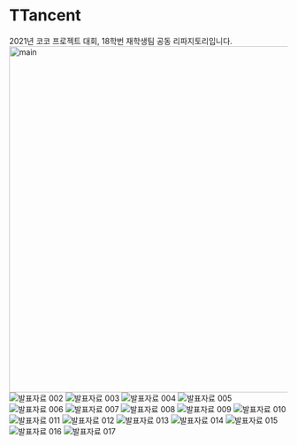 # TTancent
2021년 코코 프로젝트 대회, 18학번 재학생팀 공동 리파지토리입니다.
<img width="626" alt="main" src="https://user-images.githubusercontent.com/50725139/126053856-ae725ed9-1a0d-4126-a389-01b092f1206b.png">
![발표자료 002](https://user-images.githubusercontent.com/50725139/129192587-68ba3597-0829-4287-8b6f-b5a6fc199258.jpeg)
![발표자료 003](https://user-images.githubusercontent.com/50725139/129192600-07ff316d-c7b0-436d-a572-6f96bee55dd3.jpeg)
![발표자료 004](https://user-images.githubusercontent.com/50725139/129192605-eb94154e-3b88-4f2c-af06-3f62a19b6b95.jpeg)
![발표자료 005](https://user-images.githubusercontent.com/50725139/129192613-48c08c2d-be79-4ef1-a062-afaa200c72d0.jpeg)
![발표자료 006](https://user-images.githubusercontent.com/50725139/129192620-e4d78f80-e591-4367-b01c-be25c9e2919b.jpeg)
![발표자료 007](https://user-images.githubusercontent.com/50725139/129192623-8947bc34-9e05-412f-99f9-6bb7c59210bd.jpeg)
![발표자료 008](https://user-images.githubusercontent.com/50725139/129192627-d3d46d88-f86d-42f4-b2ba-3e15a91c5ab7.jpeg)
![발표자료 009](https://user-images.githubusercontent.com/50725139/129192629-4dd531c7-c577-4104-9d1a-b6d79d2bd455.jpeg)
![발표자료 010](https://user-images.githubusercontent.com/50725139/129192631-36871164-dace-4c7d-9654-02ed2c6130d6.jpeg)
![발표자료 011](https://user-images.githubusercontent.com/50725139/129192633-b5bf928c-f3ab-4bbb-8044-2945991f6a02.jpeg)
![발표자료 012](https://user-images.githubusercontent.com/50725139/129192635-85408791-9adf-4b8d-8983-fbfc04920f86.jpeg)
![발표자료 013](https://user-images.githubusercontent.com/50725139/129192637-b5d953a0-c032-4452-ab52-bf06a61d59cb.jpeg)
![발표자료 014](https://user-images.githubusercontent.com/50725139/129192640-0002a502-6288-4c6a-881d-e8919327a454.jpeg)
![발표자료 015](https://user-images.githubusercontent.com/50725139/129192644-ca84b879-0e22-495f-807b-845e13639909.jpeg)
![발표자료 016](https://user-images.githubusercontent.com/50725139/129192647-855e27b9-c1c6-4e3d-883e-86847d40f5a2.jpeg)
![발표자료 017](https://user-images.githubusercontent.com/50725139/129192650-c50ca03c-fe20-4d0d-8b14-6c551f3b583b.jpeg)

